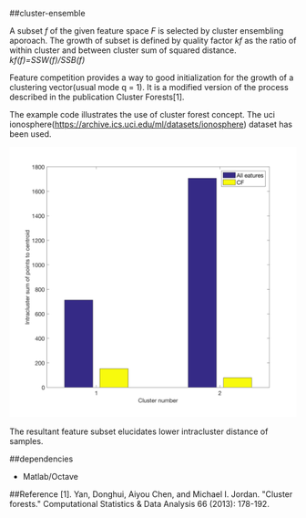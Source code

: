 ##cluster-ensemble

A subset *f* of the given feature space *F* is selected by cluster ensembling aporoach.
The growth of subset is defined by quality factor *kf* as the ratio of within cluster and between cluster sum of squared distance.
*kf(f)=SSW(f)/SSB(f)*

Feature competition provides a way to good initialization for the growth of a clustering vector(usual mode q = 1).
It is a modified version of the process described in the publication Cluster Forests[1].

The example code illustrates the use of cluster forest concept. The uci ionosphere(https://archive.ics.uci.edu/ml/datasets/ionosphere) dataset has been used.

![CF Result](cfResult_Ionosphere.png)

The resultant feature subset elucidates lower intracluster distance of samples.


##dependencies
* Matlab/Octave


##Reference
[1]. Yan, Donghui, Aiyou Chen, and Michael I. Jordan. "Cluster forests." Computational Statistics & Data Analysis 66 (2013): 178-192.